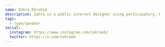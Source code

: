 ```yaml
---
name: Zahra Ebrahim
description: Zahra is a public interest designer using participatory, human-centred practices to engage citizens in the design of services, policies and infrastructure. For the last fifteen years, she has led some of Canada’s most ambitious participatory infrastructure and policy programs, in an effort to advance fair and just outcomes for cities. Her unique work ties together grassroots organizing and institutional transformation, working to eliminate barriers across groups and populations who don’t typically collaborate.
tags:
  - type/speaker
social:
  instagram: https://www.instagram.com/zahraeb/
  twitter: https://x.com/zahraeb
---
```

